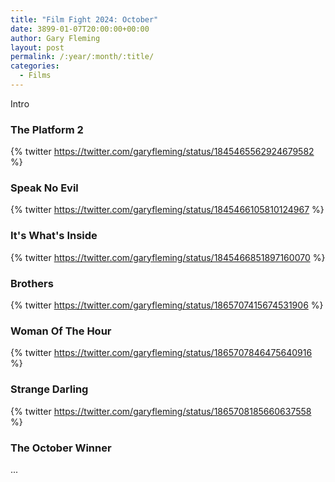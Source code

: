 ```yaml
---
title: "Film Fight 2024: October"
date: 3899-01-07T20:00:00+00:00
author: Gary Fleming
layout: post
permalink: /:year/:month/:title/
categories:
  - Films
---
```


Intro

### The Platform 2

{% twitter https://twitter.com/garyfleming/status/1845465562924679582 %}

### Speak No Evil

{% twitter https://twitter.com/garyfleming/status/1845466105810124967 %}

### It's What's Inside

{% twitter https://twitter.com/garyfleming/status/1845466851897160070 %}

### Brothers

{% twitter https://twitter.com/garyfleming/status/1865707415674531906 %}

### Woman Of The Hour

{% twitter https://twitter.com/garyfleming/status/1865707846475640916 %}

### Strange Darling

{% twitter https://twitter.com/garyfleming/status/1865708185660637558 %}


### The October Winner

...
